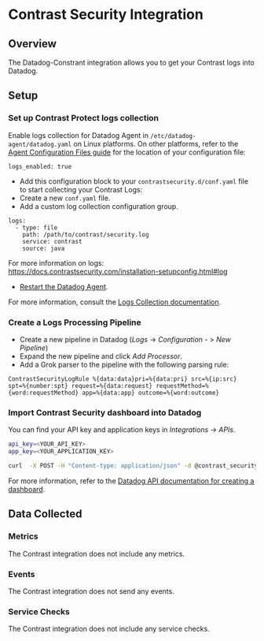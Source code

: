 # Contrast Security Integration

## Overview

The Datadog-Constrant integration allows you to get your Contrast logs into Datadog.

## Setup

### Set up Contrast Protect logs collection

Enable logs collection for Datadog Agent in `/etc/datadog-agent/datadog.yaml` on Linux platforms. On other platforms, refer to the [Agent Configuration Files guide](https://docs.datadoghq.com/agent/guide/agent-configuration-files/?tab=agentv6) for the location of your configuration file:
```
logs_enabled: true
```

* Add this configuration block to your `contrastsecurity.d/conf.yaml` file to start collecting your Contrast Logs:
* Create a new `conf.yaml` file.
* Add a custom log collection configuration group.
```
logs:
  - type: file
    path: /path/to/contrast/security.log
    service: contrast
    source: java
```
For more information on logs: https://docs.contrastsecurity.com/installation-setupconfig.html#log

* [Restart the Datadog Agent](https://docs.datadoghq.com/agent/guide/agent-commands/?tab=agentv6#restart-the-agent).

For more information, consult the [Logs Collection documentation](https://docs.datadoghq.com/logs/log_collection/?tab=tailexistingfiles#getting-started-with-the-agent).

### Create a Logs Processing Pipeline

* Create a new pipeline in Datadog (*Logs* -> *Configuration* - > *New Pipeline*) 
* Expand the new pipeline and click *Add Processor*.
* Add a Grok parser to the pipeline with the following parsing rule:
```
ContrastSecurityLogRule %{data:data}pri=%{data:pri} src=%{ip:src} spt=%{number:spt} request=%{data:request} requestMethod=%{word:requestMethod} app=%{data:app} outcome=%{word:outcome}
```

### Import Contrast Security dashboard into Datadog
You can find your API key and application keys in *Integrations* -> *APIs*.

```bash
api_key=<YOUR_API_KEY>
app_key=<YOUR_APPLICATION_KEY>

curl  -X POST -H "Content-type: application/json" -d @contrast_security_protect.json "https://api.datadoghq.com/api/v1/dashboard?api_key=${api_key}&application_key=${app_key}"
```

For more information, refer to the [Datadog API documentation for creating a dashboard](https://docs.datadoghq.com/api/?lang=bash#create-a-dashboard).

## Data Collected

### Metrics

The Contrast integration does not include any metrics.

### Events

The Contrast integration does not send any events.

### Service Checks

The Contrast integration does not include any service checks.
